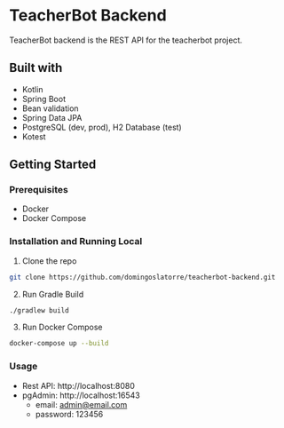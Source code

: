 # TeacherBot Backend

TeacherBot backend is the REST API for the teacherbot project.

## Built with

- Kotlin
- Spring Boot
- Bean validation
- Spring Data JPA
- PostgreSQL (dev, prod), H2 Database (test)
- Kotest

## Getting Started

### Prerequisites
- Docker
- Docker Compose

### Installation and Running Local

1. Clone the repo
```bash
git clone https://github.com/domingoslatorre/teacherbot-backend.git
``` 

2. Run Gradle Build
```bash
./gradlew build
```

3. Run Docker Compose
```bash
docker-compose up --build
```

### Usage
- Rest API: http://localhost:8080
- pgAdmin: http://localhost:16543
    - email: admin@email.com
    - password: 123456


